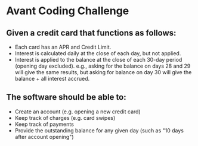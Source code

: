 # Avant Coding Challenge

## Given a credit card that functions as follows:
* Each card has an APR and Credit Limit.
* Interest is calculated daily at the close of each day, but not applied.
* Interest is applied to the balance at the close of each 30-day period (opening day excluded).
  e.g., asking for the balance on days 28 and 29 will give the same results, but asking for balance on day 30 will give the balance + all interest accrued.

## The software should be able to:
* Create an account (e.g. opening a new credit card)
* Keep track of charges (e.g. card swipes)
* Keep track of payments
* Provide the outstanding balance for any given day (such as "10 days after account opening")
